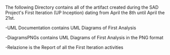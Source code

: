 The following Directory contains all of the artifact created during the SAD Project's First Iteration (UP Inception) dating from April the 8th until April the 21st.

-UML Documentation contains UML Diagrams of First Analysis

-DiagramsPNGs contains UML Diagrams of First Analysis in the PNG format

-Relazione is the Report of all the First Iteration activities
